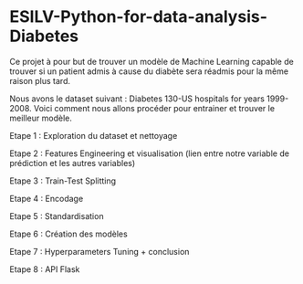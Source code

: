 # ESILV-Python-for-data-analysis-Diabetes

Ce projet à pour but de trouver un modèle de Machine Learning capable de trouver si un patient admis à cause du diabète sera réadmis pour la même raison plus tard.

Nous avons le dataset suivant : Diabetes 130-US hospitals for years 1999-2008. Voici comment nous allons procéder pour entrainer et trouver le meilleur modèle.

Etape 1 : Exploration du dataset et nettoyage​

Etape 2 : Features Engineering et visualisation (lien entre notre variable de prédiction et les autres variables)​

Etape 3 : Train-Test Splitting​

Etape 4 : Encodage​

Etape 5 : Standardisation​

Etape 6 : Création des modèles​

Etape 7 : Hyperparameters Tuning + conclusion

Etape 8 : API Flask
